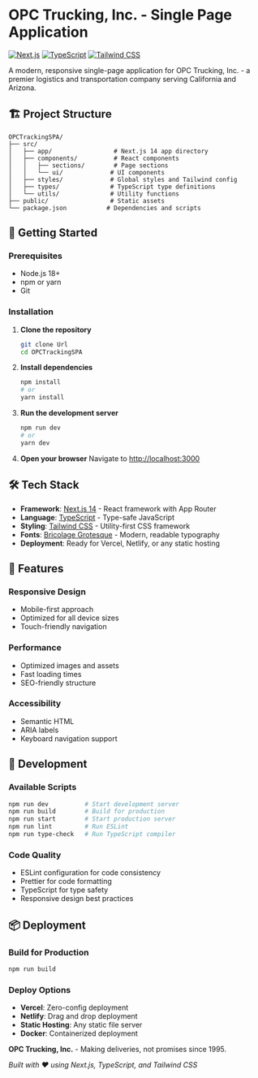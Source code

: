 # OPC Trucking, Inc. - Single Page Application

[![Next.js](https://img.shields.io/badge/Next.js-14-black?style=for-the-badge&logo=next.js)](https://nextjs.org/)
[![TypeScript](https://img.shields.io/badge/TypeScript-5.0-blue?style=for-the-badge&logo=typescript)](https://www.typescriptlang.org/)
[![Tailwind CSS](https://img.shields.io/badge/Tailwind_CSS-3.0-38B2AC?style=for-the-badge&logo=tailwind-css)](https://tailwindcss.com/)

A modern, responsive single-page application for OPC Trucking, Inc. - a premier logistics and transportation company serving California and Arizona.

## 🏗️ Project Structure

```
OPCTrackingSPA/
├── src/
│   ├── app/                 # Next.js 14 app directory
│   ├── components/          # React components
│   │   ├── sections/        # Page sections
│   │   └── ui/             # UI components
│   ├── styles/             # Global styles and Tailwind config
│   ├── types/              # TypeScript type definitions
│   └── utils/              # Utility functions
├── public/                 # Static assets
└── package.json           # Dependencies and scripts
```

## 🚀 Getting Started

### Prerequisites

- Node.js 18+
- npm or yarn
- Git

### Installation

1. **Clone the repository**

   ```bash
   git clone Url
   cd OPCTrackingSPA
   ```

2. **Install dependencies**

   ```bash
   npm install
   # or
   yarn install
   ```

3. **Run the development server**

   ```bash
   npm run dev
   # or
   yarn dev
   ```

4. **Open your browser**
   Navigate to [http://localhost:3000](http://localhost:3000)

## 🛠️ Tech Stack

- **Framework**: [Next.js 14](https://nextjs.org/) - React framework with App Router
- **Language**: [TypeScript](https://www.typescriptlang.org/) - Type-safe JavaScript
- **Styling**: [Tailwind CSS](https://tailwindcss.com/) - Utility-first CSS framework
- **Fonts**: [Bricolage Grotesque](https://fonts.google.com/specimen/Bricolage+Grotesque) - Modern, readable typography
- **Deployment**: Ready for Vercel, Netlify, or any static hosting

## 📱 Features

### Responsive Design

- Mobile-first approach
- Optimized for all device sizes
- Touch-friendly navigation

### Performance

- Optimized images and assets
- Fast loading times
- SEO-friendly structure

### Accessibility

- Semantic HTML
- ARIA labels
- Keyboard navigation support

## 🔧 Development

### Available Scripts

```bash
npm run dev          # Start development server
npm run build        # Build for production
npm run start        # Start production server
npm run lint         # Run ESLint
npm run type-check   # Run TypeScript compiler
```

### Code Quality

- ESLint configuration for code consistency
- Prettier for code formatting
- TypeScript for type safety
- Responsive design best practices

## 📦 Deployment

### Build for Production

```bash
npm run build
```

### Deploy Options

- **Vercel**: Zero-config deployment
- **Netlify**: Drag and drop deployment
- **Static Hosting**: Any static file server
- **Docker**: Containerized deployment

**OPC Trucking, Inc.** - Making deliveries, not promises since 1995.

_Built with ❤️ using Next.js, TypeScript, and Tailwind CSS_
